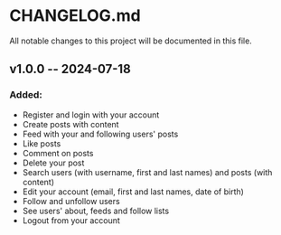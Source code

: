 # CHANGELOG.md

All notable changes to this project will be documented in this file.

## v1.0.0 -- 2024-07-18
### Added:
- Register and login with your account
- Create posts with content
- Feed with your and following users' posts
- Like posts
- Comment on posts
- Delete your post
- Search users (with username, first and last names) and posts (with content)
- Edit your account (email, first and last names, date of birth)
- Follow and unfollow users
- See users' about, feeds and follow lists
- Logout from your account
